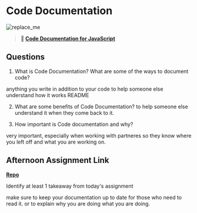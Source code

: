 # Code Documentation

![replace_me](https://codeworks.blob.core.windows.net/public/assets/img/illustrations/placeholder.svg)

> **📖 [Code Documentation for JavaScript](https://codeworksacademy.com/fs-student-guide/resources/wk7/02-JSDocs)**

## Questions

1. What is Code Documentation? What are some of the ways to document code?

anything you write in addition to your code to help someone else understand how it works
README

2. What are some benefits of Code Documentation?
to help someone else understand it when they come back to it. 

3. How important is Code documentation and why?

very important, especially when working with partneres so they know where you left off and what you are working on. 
## Afternoon Assignment Link

**[Repo](https://github.com/hannahprather/planit)**

Identify at least 1 takeaway from today's assignment

make sure to keep your documentation up to date for those who need to read it.  or to explain why you are doing what you are doing. 